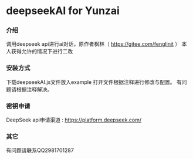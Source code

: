 # deepseekAI for Yunzai

### 介绍
调用deepseek api进行ai对话，原作者枫林（ https://gitee.com/fenglinit ）
本人获得允许的情况下进行二改

### 安装方式

下载deepseekAI.js文件放入example
打开文件根据注释进行修改与配置。
有问题请根据注释解决。

### 密钥申请

DeepSeek api申请渠道 : https://platform.deepseek.com/

### 其它

有问题请联系QQ2981701287